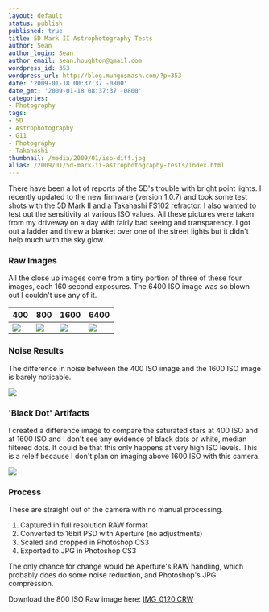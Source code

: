```yaml
---
layout: default
status: publish
published: true
title: 5D Mark II Astrophotography Tests
author: Sean
author_login: Sean
author_email: sean.houghton@gmail.com
wordpress_id: 353
wordpress_url: http://blog.mungosmash.com/?p=353
date: '2009-01-18 00:37:37 -0800'
date_gmt: '2009-01-18 08:37:37 -0800'
categories:
- Photography
tags:
- 5D
- Astrophotography
- G11
- Photography
- Takahashi
thumbnail: /media/2009/01/iso-diff.jpg
alias: /2009/01/5d-mark-ii-astrophotography-tests/index.html
---
```

There have been a lot of reports of the 5D's trouble with bright point lights. I recently updated to the new firmware (version 1.0.7) and took some test shots with the 5D Mark II and a Takahashi FS102 refractor. I also wanted to test out the sensitivity at various ISO values. All these pictures were taken from my driveway on a day with fairly bad seeing and transparency. I got out a ladder and threw a blanket over one of the street lights but it didn't help much with the sky glow.

### Raw Images

All the close up images come from a tiny portion of three of these four images, each 160 second exposures. The 6400 ISO image was so blown out I couldn't use any of it.

| 400 | 800 | 1600 | 6400 |
| --- | --- | --- | --- |
| [![]({{site.url_root}}/media/2009/01/160sec-400iso-150x150.jpg)]({{site.url_root}}/2009/01/160sec-400iso.jpg) | [![]({{site.url_root}}/media/2009/01/160sec-800iso-150x150.jpg)]({{site.url_root}}/media/2009/01/160sec-800iso.jpg) | [![]({{site.url_root}}/media/2009/01/160sec-1600iso-150x150.jpg)]({{site.url_root}}/media/2009/01/160sec-1600iso.jpg) | [![]({{site.url_root}}/media/2009/01/160sec-6400iso-150x150.jpg)]({{site.url_root}}/media/2009/01/160sec-6400iso.jpg) |


### Noise Results

The difference in noise between the 400 ISO image and the 1600 ISO image is barely noticable.

![]({{site.url_root}}/media/2009/01/iso-zoom-comparison.jpg)


### 'Black Dot' Artifacts

I created a difference image to compare the saturated stars at 400 ISO and at 1600 ISO and I don't see any evidence of black dots or white, median filtered dots. It could be that this only happens at very high ISO levels. This is a releif because I don't plan on imaging above 1600 ISO with this camera.


![]({{site.url_root}}/media/2009/01/iso-diff.jpg)


### Process

These are straight out of the camera with no manual processing.


1. Captured in full resolution RAW format
1. Converted to 16bit PSD with Aperture (no adjustments)
1. Scaled and cropped in Photoshop CS3
1. Exported to JPG in Photoshop CS3

The only chance for change would be Aperture's RAW handling, which probably does do some noise reduction, and Photoshop's JPG compression.

Download the 800 ISO Raw image here: [IMG_0120.CRW]({{site.url_root}}/media/2009/01/IMG_0120.CR2)

